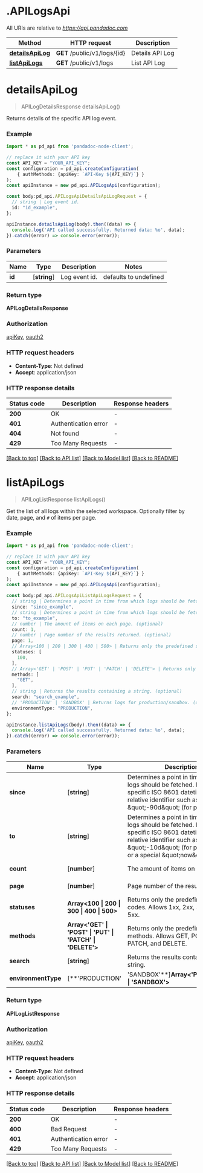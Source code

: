 # .APILogsApi

All URIs are relative to *https://api.pandadoc.com*

Method | HTTP request | Description
------------- | ------------- | -------------
[**detailsApiLog**](APILogsApi.md#detailsApiLog) | **GET** /public/v1/logs/{id} | Details API Log
[**listApiLogs**](APILogsApi.md#listApiLogs) | **GET** /public/v1/logs | List API Log


# **detailsApiLog**
> APILogDetailsResponse detailsApiLog()

Returns details of the specific API log event.

### Example


```typescript
import * as pd_api from 'pandadoc-node-client';

// replace it with your API key
const API_KEY = "YOUR_API_KEY";
const configuration = pd_api.createConfiguration(
    { authMethods: {apiKey: `API-Key ${API_KEY}`} }
);
const apiInstance = new pd_api.APILogsApi(configuration);

const body:pd_api.APILogsApiDetailsApiLogRequest = {
  // string | Log event id.
  id: "id_example",
};

apiInstance.detailsApiLog(body).then((data) => {
  console.log('API called successfully. Returned data: %o', data);
}).catch((error) => console.error(error));
```


### Parameters

Name | Type | Description  | Notes
------------- | ------------- | ------------- | -------------
 **id** | [**string**] | Log event id. | defaults to undefined


### Return type

**APILogDetailsResponse**

### Authorization

[apiKey](README.md#apiKey), [oauth2](README.md#oauth2)

### HTTP request headers

 - **Content-Type**: Not defined
 - **Accept**: application/json


### HTTP response details
| Status code | Description | Response headers |
|-------------|-------------|------------------|
**200** | OK |  -  |
**401** | Authentication error |  -  |
**404** | Not found |  -  |
**429** | Too Many Requests |  -  |

[[Back to top]](#) [[Back to API list]](README.md#documentation-for-api-endpoints) [[Back to Model list]](README.md#documentation-for-models) [[Back to README]](README.md)

# **listApiLogs**
> APILogListResponse listApiLogs()

Get the list of all logs within the selected workspace. Optionally filter by date, page, and `#` of items per page.

### Example


```typescript
import * as pd_api from 'pandadoc-node-client';

// replace it with your API key
const API_KEY = "YOUR_API_KEY";
const configuration = pd_api.createConfiguration(
    { authMethods: {apiKey: `API-Key ${API_KEY}`} }
);
const apiInstance = new pd_api.APILogsApi(configuration);

const body:pd_api.APILogsApiListApiLogsRequest = {
  // string | Determines a point in time from which logs should be fetched. Either a specific ISO 8601 datetime or a relative identifier such as \"-90d\" (for past 90 days). (optional)
  since: "since_example",
  // string | Determines a point in time from which logs should be fetched. Either a specific ISO 8601 datetime or a relative identifier such as \"-10d\" (for past 10 days) or a special \"now\" value. (optional)
  to: "to_example",
  // number | The amount of items on each page. (optional)
  count: 1,
  // number | Page number of the results returned. (optional)
  page: 1,
  // Array<100 | 200 | 300 | 400 | 500> | Returns only the predefined status codes. Allows 1xx, 2xx, 3xx, 4xx, and 5xx. (optional)
  statuses: [
    100,
  ],
  // Array<'GET' | 'POST' | 'PUT' | 'PATCH' | 'DELETE'> | Returns only the predefined HTTP methods. Allows GET, POST, PUT, PATCH, and DELETE. (optional)
  methods: [
    "GET",
  ],
  // string | Returns the results containing a string. (optional)
  search: "search_example",
  // 'PRODUCTION' | 'SANDBOX' | Returns logs for production/sandbox. (optional)
  environmentType: "PRODUCTION",
};

apiInstance.listApiLogs(body).then((data) => {
  console.log('API called successfully. Returned data: %o', data);
}).catch((error) => console.error(error));
```


### Parameters

Name | Type | Description  | Notes
------------- | ------------- | ------------- | -------------
 **since** | [**string**] | Determines a point in time from which logs should be fetched. Either a specific ISO 8601 datetime or a relative identifier such as \&quot;-90d\&quot; (for past 90 days). | (optional) defaults to undefined
 **to** | [**string**] | Determines a point in time from which logs should be fetched. Either a specific ISO 8601 datetime or a relative identifier such as \&quot;-10d\&quot; (for past 10 days) or a special \&quot;now\&quot; value. | (optional) defaults to undefined
 **count** | [**number**] | The amount of items on each page. | (optional) defaults to undefined
 **page** | [**number**] | Page number of the results returned. | (optional) defaults to undefined
 **statuses** | **Array<100 &#124; 200 &#124; 300 &#124; 400 &#124; 500>** | Returns only the predefined status codes. Allows 1xx, 2xx, 3xx, 4xx, and 5xx. | (optional) defaults to undefined
 **methods** | **Array<&#39;GET&#39; &#124; &#39;POST&#39; &#124; &#39;PUT&#39; &#124; &#39;PATCH&#39; &#124; &#39;DELETE&#39;>** | Returns only the predefined HTTP methods. Allows GET, POST, PUT, PATCH, and DELETE. | (optional) defaults to undefined
 **search** | [**string**] | Returns the results containing a string. | (optional) defaults to undefined
 **environmentType** | [**&#39;PRODUCTION&#39; | &#39;SANDBOX&#39;**]**Array<&#39;PRODUCTION&#39; &#124; &#39;SANDBOX&#39;>** | Returns logs for production/sandbox. | (optional) defaults to undefined


### Return type

**APILogListResponse**

### Authorization

[apiKey](README.md#apiKey), [oauth2](README.md#oauth2)

### HTTP request headers

 - **Content-Type**: Not defined
 - **Accept**: application/json


### HTTP response details
| Status code | Description | Response headers |
|-------------|-------------|------------------|
**200** | OK |  -  |
**400** | Bad Request |  -  |
**401** | Authentication error |  -  |
**429** | Too Many Requests |  -  |

[[Back to top]](#) [[Back to API list]](README.md#documentation-for-api-endpoints) [[Back to Model list]](README.md#documentation-for-models) [[Back to README]](README.md)

